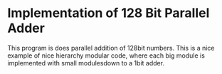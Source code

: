 # Implementation of 128 Bit Parallel Adder
This program is does parallel addition of 128bit numbers. This is a nice example of nice hierarchy modular code, where each big module is implemented with small modulesdown to a 1bit adder.  
